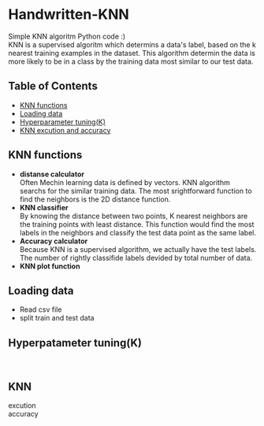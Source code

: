 # Handwritten-KNN
Simple KNN algoritm Python code :)<br />
KNN is a supervised algoritm which determins a data's label, based on the k nearest training examples in the dataset. This algorithm determin the data is more likely to be in a class by the training data most similar to our test data.

## Table of Contents
- [KNN functions](https://github.com/KimiyaVahidMotlagh/Handwritten-KNN/blob/main/README.md#knn-functions)  <br />
- [Loading data](https://github.com/KimiyaVahidMotlagh/Handwritten-KNN/blob/main/README.md#loading-data) <br />
- [Hyperparameter tuning(K)](https://github.com/KimiyaVahidMotlagh/Handwritten-KNN/blob/main/README.md#hyperpatameter-tuningk) <br />
- [KNN excution and accuracy](https://github.com/KimiyaVahidMotlagh/Handwritten-KNN/blob/main/README.md#knn) <br />

## KNN functions
- **distanse calculator** <br />
Often Mechin learning data is defined by vectors. KNN algorithm searchs for the similar training data. The most srightforward function to find the neighbors is the 2D distance function.<br />
- **KNN classifier** <br />
By knowing the distance between two points, K nearest neighbors are the training points with least distance. This function would find the most labels in the neighbors and classify the test data point as the same label.
- **Accuracy calculator** <br />
Because KNN is a supervised algorithm, we actually have the test labels. The number of rightly classifide labels devided by total number of data.
- **KNN plot function** <br />

## Loading data
- Read csv file <br />
- split train and test data <br />

## Hyperpatameter tuning(K)
<br />

## KNN
excution <br />
accuracy <br />
